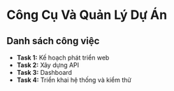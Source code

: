 # Công Cụ Và Quản Lý Dự Án

## Danh sách công việc

- **Task 1:** Kế hoạch phát triển web  
- **Task 2:** Xây dựng API  
- **Task 3:** Dashboard  
- **Task 4:** Triển khai hệ thống và kiểm thử 
